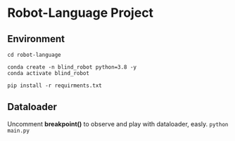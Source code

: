 # Robot-Language Project

## Environment
```
cd robot-language

conda create -n blind_robot python=3.8 -y
conda activate blind_robot

pip install -r requirments.txt
```

## Dataloader
Uncomment **breakpoint()** to observe and play with dataloader, easly.
`python main.py`
